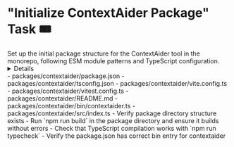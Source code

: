 # "Initialize ContextAider Package" Task 🎟️

<Description>
Set up the initial package structure for the ContextAider tool in the monorepo, following ESM module patterns and TypeScript configuration.
</Description>

<Details>
Create the package directory structure in `/packages/contextaider` with necessary configuration files:
- Set up package.json with proper dependencies and scripts
- Configure TypeScript (tsconfig.json)
- Set up build configuration (vite.config.ts)
- Create test configuration (vitest.config.ts)
- Initialize basic directory structure (bin, src, tests)
- Create README.md with basic project information

This task lays the foundation for the entire ContextAider project. All files should be configured for ESM modules with Node.js 18+ compatibility.
</Details>

<Files>
- packages/contextaider/package.json
- packages/contextaider/tsconfig.json
- packages/contextaider/vite.config.ts
- packages/contextaider/vitest.config.ts
- packages/contextaider/README.md
- packages/contextaider/bin/contextaider.ts
- packages/contextaider/src/index.ts
</Files>

<Tests>
- Verify package directory structure exists
- Run `npm run build` in the package directory and ensure it builds without errors
- Check that TypeScript compilation works with `npm run typecheck`
- Verify the package.json has correct bin entry for contextaider
</Tests>
